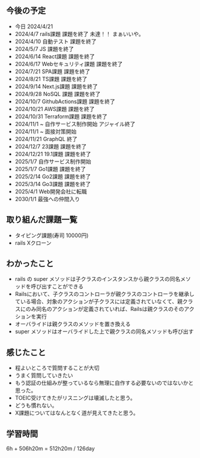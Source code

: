 ## 今後の予定
- 今日 2024/4/21
- 2024/4/7 rails課題 課題を終了 未達！！ まぁいいや。
- 2024/4/10 自動テスト 課題を終了
- 2024/5/7 JS 課題を終了
- 2024/6/14 React課題 課題を終了
- 2024/6/17 Webセキュリティ課題 課題を終了
- 2024/7/21 SPA課題 課題を終了
- 2024/8/21 TS課題 課題を終了
- 2024/9/14 Next.js課題 課題を終了
- 2024/9/28 NoSQL 課題 課題を終了
- 2024/10/7 GithubActions課題 課題を終了
- 2024/10/21 AWS課題 課題を終了
- 2024/10/31 Terraform課題 課題を終了
- 2024/11/1 ~ 自作サービス制作開始 アジャイル終了
- 2024/11/1 ~ 面接対策開始
- 2024/11/21 GraphQL 終了
- 2024/12/7 23課題 課題を終了
- 2024/12/21 19.1課題 課題を終了
- 2025/1/7 自作サービス制作開始
- 2025/1/7 Go1課題 課題を終了
- 2025/2/14 Go2課題 課題を終了
- 2025/3/14 Go3課題 課題を終了
- 2025/4/1 Web開発会社に転職
- 2030/1/1 最強への仲間入り

## 取り組んだ課題一覧
- タイピング課題(寿司 10000円)
- rails Xクローン 
## わかったこと
- rails の super メソッドは子クラスのインスタンスから親クラスの同名メソッドを呼び出すことができる
- Railsにおいて、子クラスのコントローラが親クラスのコントローラを継承している場合、対象のアクションが子クラスには定義されていなくて、親クラスにのみ同名のアクションが定義されていれば、Railsは親クラスのそのアクションを実行
- オーバライドは親クラスのメソッドを置き換える
- super メソッドはオーバライドした上で親クラスの同名メソッドも呼び出す
## 感じたこと
- 程よいところで質問することが大切
- うまく質問していきたい
- もう認証の仕組みが整っているなら無理に自作する必要ないのではないかと思った。
- TOEIC受けてきたがリスニングは壊滅したと思う。
- どうも慣れない。
- X課題についてはなんとなく道が見えてきたと思う。
## 学習時間
6h + 506h20m 
= 512h20m / 126day

